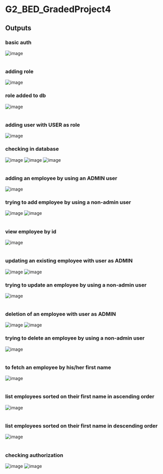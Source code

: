 # G2_BED_GradedProject4

## Outputs

### basic auth
![image](https://github.com/yogitha193/G2_BED_GradedProject4/assets/78747526/6f016042-34f2-4caa-a88c-7f9bc1ed9e3e)

#

### adding role
![image](https://github.com/yogitha193/G2_BED_GradedProject4/assets/78747526/eaecb3b8-81a6-4e68-a465-e4397e52b81c)
### role added to db
![image](https://github.com/yogitha193/G2_BED_GradedProject4/assets/78747526/4711a272-1fdb-48a0-952b-618cee3f19e4)

#

### adding user with USER as role
![image](https://github.com/yogitha193/G2_BED_GradedProject4/assets/78747526/5f3d8894-bbf3-4d33-a8ef-9f4cdd5b3b06)
### checking in database
![image](https://github.com/yogitha193/G2_BED_GradedProject4/assets/78747526/8cb53b7b-edc7-45c4-b01e-6815c4b46b5b)
![image](https://github.com/yogitha193/G2_BED_GradedProject4/assets/78747526/c6c8c3bf-5cb0-4519-9f80-8200c6b4d3bd)
![image](https://github.com/yogitha193/G2_BED_GradedProject4/assets/78747526/dbfb0d1d-b970-48a8-9efa-2a9b5d069afa)

#

### adding an employee by using an ADMIN user
![image](https://github.com/yogitha193/G2_BED_GradedProject4/assets/78747526/85bc9a3e-233d-4fc9-ac91-063bede694ba)

### trying to add employee by using a non-admin user
![image](https://github.com/yogitha193/G2_BED_GradedProject4/assets/78747526/7c5a2d5e-bda3-489a-920c-95b8e5a70df9)
![image](https://github.com/yogitha193/G2_BED_GradedProject4/assets/78747526/7f360078-c676-4f65-b4e0-7693ea34159a)

#

### view employee by id
![image](https://github.com/yogitha193/G2_BED_GradedProject4/assets/78747526/66821bad-1210-4e8f-a46f-cb512ae0c4a3)

#

### updating an existing employee with user as ADMIN
![image](https://github.com/yogitha193/G2_BED_GradedProject4/assets/78747526/edf86b58-98a6-4f8d-a398-6724778a6b82)
![image](https://github.com/yogitha193/G2_BED_GradedProject4/assets/78747526/3af528ff-8cd2-4e37-91c6-57a2d4fd342d)


### trying to update an employee by using a non-admin user
![image](https://github.com/yogitha193/G2_BED_GradedProject4/assets/78747526/303ad5b9-1790-4204-ab8b-8ead7f1815ac)

#

### deletion of an employee with user as ADMIN
![image](https://github.com/yogitha193/G2_BED_GradedProject4/assets/78747526/97230519-c797-4f21-98dc-e2d40a825188)
![image](https://github.com/yogitha193/G2_BED_GradedProject4/assets/78747526/7674dcc4-2560-437c-84f4-6329d5f33f11)


### trying to delete an employee by using a non-admin user
![image](https://github.com/yogitha193/G2_BED_GradedProject4/assets/78747526/655f244f-c699-4629-9175-054605b1f535)

#

### to fetch an employee by his/her first name
![image](https://github.com/yogitha193/G2_BED_GradedProject4/assets/78747526/c5932386-a9c0-424a-8964-6c0c8b0cb20a)

#

### list employees sorted on their first name in ascending order
![image](https://github.com/yogitha193/G2_BED_GradedProject4/assets/78747526/aff45dec-0cd2-4497-a2cf-3fe4de2fa197)

#
### list employees sorted on their first name in descending order
![image](https://github.com/yogitha193/G2_BED_GradedProject4/assets/78747526/013aee9a-c73a-44e3-a60f-9dc0397979d1)

#

### checking authorization
![image](https://github.com/yogitha193/G2_BED_GradedProject4/assets/78747526/8b36552f-b8c3-4895-87a3-03e217142753)
![image](https://github.com/yogitha193/G2_BED_GradedProject4/assets/78747526/5efe46d9-8f81-4c5c-bb3c-f08121e602a8)
